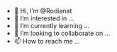 - 👋 Hi, I’m @Rodianat
- 👀 I’m interested in ...
- 🌱 I’m currently learning ...
- 💞️ I’m looking to collaborate on ...
- 📫 How to reach me ...

<!---
Rodianat/Rodianat is a ✨ special ✨ repository because its `README.md` (this file) appears on your GitHub profile.
You can click the Preview link to take a look at your changes.
--->
